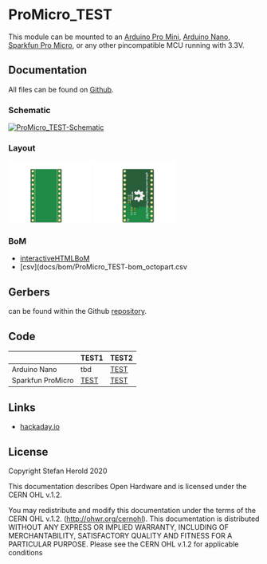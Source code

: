 # ProMicro_TEST
This module can be mounted to an [Arduino Pro Mini](https://www.sparkfun.com/products/11113), [Arduino Nano](https://store.arduino.cc/arduino-nano), [Sparkfun Pro Micro](https://www.sparkfun.com/products/12587), or any other pincompatible MCU running with 3.3V.


## Documentation
All files can be found on [Github](https://github.com/nerdyscout/ProMicro/tree/master/TEST).


### Schematic
[![ProMicro_TEST-Schematic](docs/img/ProMicro_TEST-schematic.svg)](docs/ProMicro_TEST-schematic.pdf)


### Layout
<a href="docs/ProMicro_TEST-top.pdf"><img src="docs/img/ProMicro_TEST-top.svg" alt="ProMicro_TEST-top" width="33%"/></a>
<a href="docs/ProMicro_TEST-bottom.pdf"><img src="docs/img/ProMicro_TEST-bottom.svg" alt="ProMicro_TEST-bottom" width="33%"/></a>


### BoM
  * [interactiveHTMLBoM](https://nerdyscout.github.io/ProMicro/TEST/docs/bom/ProMicro_TEST.html)
  * [csv](docs/bom/ProMicro_TEST-bom_octopart.csv


## Gerbers
can be found within the Github [repository](gerbers).


## Code
| | TEST1 | TEST2 |
| --- | --- | --- |
| Arduino Nano | tbd | [TEST](examples/Arduino_Nano_TEST/Arduino_Nano_TEST.ino) |
| Sparkfun ProMicro | [TEST](examples/Sparkfun_ProMicro_TEST/Sparkfun_ProMicro_TEST.ino) | [TEST](examples/Sparkfun_ProMicro_TEST/Sparkfun_ProMicro_TEST.ino) |


## Links
  * [hackaday.io](https://hackaday.io/project/171898-promicro)


## License
Copyright Stefan Herold 2020

This documentation describes Open Hardware and is licensed under the CERN OHL v.1.2.

You may redistribute and modify this documentation under the terms of the CERN OHL v.1.2. (http://ohwr.org/cernohl). This documentation is distributed WITHOUT ANY EXPRESS OR IMPLIED WARRANTY, INCLUDING OF MERCHANTABILITY, SATISFACTORY QUALITY AND FITNESS FOR A PARTICULAR PURPOSE. Please see the CERN OHL v.1.2 for applicable conditions
